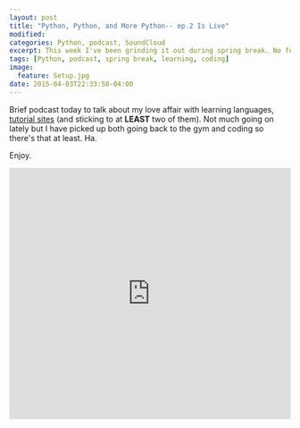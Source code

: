 ```yaml
---
layout: post
title: "Python, Python, and More Python-- ep.2 Is Live"
modified:
categories: Python, podcast, SoundCloud
excerpt: This week I've been grinding it out during spring break. No fun for me! Well, I find working fun.
tags: [Python, podcast, spring break, learning, coding]
image:
  feature: Setup.jpg
date: 2015-04-03T22:33:58-04:00
---
```


Brief podcast today to talk about my love affair with learning languages, [tutorial sites](https://helloburgh.me/2015/04/01/finding-tutorial-sites-and-sticking-to-them/) (and sticking to at **LEAST** two of them). Not much going on lately but I have picked up both going back to the gym and coding so there's that at least. Ha.

Enjoy.

<iframe width="100%" height="450" scrolling="no" frameborder="no" src="https://w.soundcloud.com/player/?url=https%3A//api.soundcloud.com/tracks/199159883&amp;auto_play=false&amp;hide_related=false&amp;show_comments=true&amp;show_user=true&amp;show_reposts=false&amp;visual=true"></iframe>
